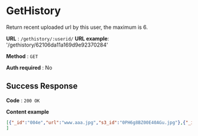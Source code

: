 # GetHistory

Return recent uploaded url by this user, the maximum is 6.

**URL** : `/gethistory/:userid/`
**URL example**: '/gethistory/62106da11a169d9e92370284'

**Method** : `GET`

**Auth required** : No

## Success Response

**Code** : `200 OK`

**Content example**

```json
[{"_id":"004e","url":"www.aaa.jpg","s3_id":"0PH6g8BZ00E40AGu.jpg"},{"_id":"005f","url":"www.aaa.jpg","s3_id":"0PH6g8BZ00E40AGu.jpg"}
]
```


